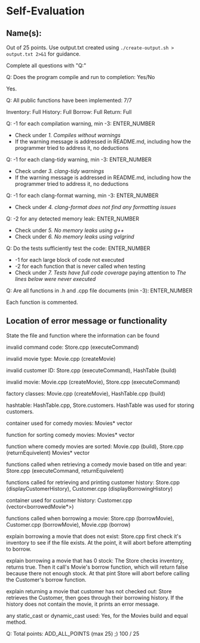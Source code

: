 # Self-Evaluation

## Name(s): 

Out of 25 points. Use output.txt created using 
`./create-output.sh > output.txt 2>&1` for guidance.

Complete all questions with "Q:"

Q: Does the program compile and run to completion: Yes/No

  Yes.

Q: All public functions have been implemented: 7/7

Inventory: Full
History: Full
Borrow: Full
Return: Full


Q: -1 for each compilation warning, min -3: ENTER_NUMBER

- Check under *1. Compiles without warnings*
- If the warning message is addressed in README.md, including how the programmer tried to address it, no deductions

Q: -1 for each clang-tidy warning, min -3: ENTER_NUMBER

- Check under *3. clang-tidy warnings*
- If the warning message is addressed in README.md, including how the programmer tried to address it, no deductions

Q: -1 for each clang-format warning, min -3: ENTER_NUMBER

- Check under *4. clang-format does not find any formatting issues*


Q: -2 for any detected memory leak: ENTER_NUMBER

- Check under *5. No memory leaks using g++*
- Check under *6. No memory leaks using valgrind*

Q: Do the tests sufficiently test the code: ENTER_NUMBER

- -1 for each large block of code not executed
- -2 for each function that is never called when testing
- Check under *7. Tests have full code coverage* paying attention to *The lines below were never executed*

Q: Are all functions in .h and .cpp file documents (min -3): ENTER_NUMBER

 Each function is commented. 

## Location of error message or functionality

State the file and function where the information can be found

invalid command code: Store.cpp (executeCommand)

invalid movie type: Movie.cpp (createMovie)

invalid customer ID: Store.cpp (executeCommand), HashTable (build)
 
invalid movie: Movie.cpp (createMovie), Store.cpp (executeCommand)

factory classes: Movie.cpp (createMovie), HashTable.cpp (build)

hashtable: HashTable.cpp, Store.customers. HashTable was used for storing customers.

container used for comedy movies: Movies* vector

function for sorting comedy movies: Movies* vector

function where comedy movies are sorted: Movie.cpp (build), Store.cpp (returnEquivelent) Movies* vector

functions called when retrieving a comedy movie based on title and year: Store.cpp (executeCommand, returnEquivelent)

functions called for retrieving and printing customer history: Store.cpp (displayCustomerHistory), Customer.cpp (displayBorrowingHistory)

container used for customer history: Customer.cpp (vector<borrowedMovie*>)

functions called when borrowing a movie: Store.cpp (borrowMovie), Customer.cpp (borrowMovie), Movie.cpp (borrow)

explain borrowing a movie that does not exist: Store.cpp first check it's inventory to see if the file exists. At the point, it will abort before attempting to borrow. 

explain borrowing a movie that has 0 stock: The Store checks inventory, returns true. Then it call's Movie's borrow function, which will return false because there not enough stock. At that pint Store will abort before calling the Customer's borrow function. 

explain returning a movie that customer has not checked out: Store retrieves the Customer, then goes through their borrowing history. If the history does not contain the movie, it prints an error message. 

any static_cast or dynamic_cast used: Yes, for the Movies build and equal method. 


Q: Total points: ADD_ALL_POINTS (max 25)
;) 100 / 25